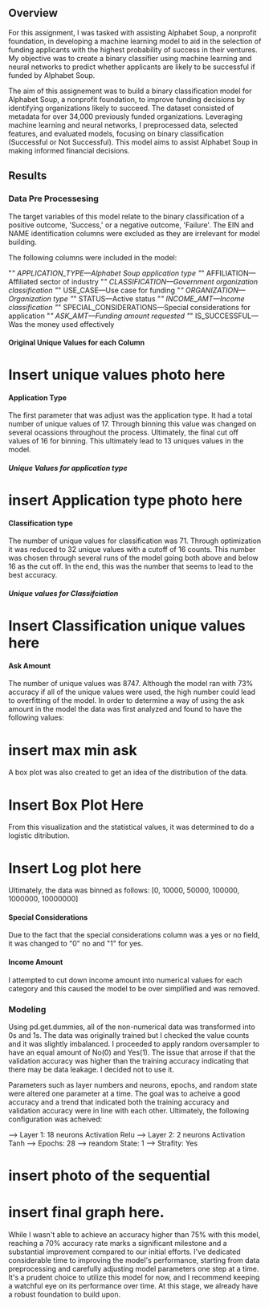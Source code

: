 ## Overview


For this assignment, I was tasked with assisting Alphabet Soup, a nonprofit foundation, in developing a machine learning model to aid in the selection of funding applicants with the highest probability of success in their ventures. My objective was to create a binary classifier using machine learning and neural networks to predict whether applicants are likely to be successful if funded by Alphabet Soup.

The aim of this assignement was to build a binary classification model for Alphabet Soup, a nonprofit foundation, to improve funding decisions by identifying organizations likely to succeed. The dataset consisted of metadata for over 34,000 previously funded organizations. Leveraging machine learning and neural networks, I preprocessed data, selected features, and evaluated models, focusing on binary classification (Successful or Not Successful).  This model aims to assist Alphabet Soup in making informed financial decisions.

## Results

### Data Pre Processesing 

The target variables of this model relate to the binary classification of a positive outcome, 'Success,' or a negative outcome, 'Failure'.  The EIN and NAME identification columns were excluded as they are irrelevant for model building.

The following columns were included in the model:

"*" APPLICATION_TYPE—Alphabet Soup application type
"*" AFFILIATION—Affiliated sector of industry
"*" CLASSIFICATION—Government organization classification
"*" USE_CASE—Use case for funding
"*" ORGANIZATION—Organization type
"*" STATUS—Active status
"*" INCOME_AMT—Income classification
"*" SPECIAL_CONSIDERATIONS—Special considerations for application
"*" ASK_AMT—Funding amount requested
"*" IS_SUCCESSFUL—Was the money used effectively

#### Original Unique Values for each Column 

#  Insert unique values photo here

#### Application Type

The first parameter that was adjust was the application type.  It had a total number of unique values of 17.  Through binning this value was changed on several ocassions throughout the process.  Ultimately, the final cut off values of 16 for binning.  This ultimately lead to 13 uniques values in the model.

##### Unique Values for application type

# insert Application type photo here

#### Classification type

The number of unique values for classification was 71.  Through optimization it was reduced to 32 unique values with a cutoff of 16 counts. This number was chosen through several runs of the model going both above and below 16 as the cut off.  In the end, this was the number that seems to lead to the best accuracy. 

##### Unique values for Classifciation

# Insert Classification unique values here

#### Ask Amount

The number of unique values was 8747.  Although the model ran with 73% accuracy if all of the unique values were used, the high number could lead to overfitting of the model.  In order to determine a way of using the ask amount in the model the data was first analyzed and found to have the following values:

# insert max min ask

A box plot was also created to get an idea of the distribution of the data. 

# Insert Box Plot Here

From this visualization and the statistical values, it was determined to do a logistic ditribution.  

# Insert Log plot here

Ultimately, the data was binned as follows:  [0, 10000, 50000, 100000, 1000000, 10000000]

#### Special Considerations

Due to the fact that the special considerations column was a yes or no field, it was changed to "0" no and "1" for yes.

#### Income Amount

I attempted to cut down income amount into numerical values for each category and this caused the model to be over simplified and was removed.


### Modeling

Using pd.get.dummies, all of the non-numerical data was transformed into 0s and 1s.  The data was originally trained but I checked the value counts and it was slightly imbalanced.  I proceeded to apply random oversampler to have an equal amount of No(0) and Yes(1).  The issue that arrose if that the validation accuracy was higher than the training accuracy indicating that there may be data leakage.  I decided not to use it.  

Parameters such as layer numbers and neurons, epochs, and random state were altered one parameter at a time.  The goal was to acheive a good accuracy and a trend that indicated both the training accuracy and validation accuracy were in line with each other.  Ultimately, the following configuration was acheived:

--> Layer 1: 18 neurons Activation Relu
--> Layer 2: 2 neurons Activation Tanh
--> Epochs: 28
--> reandom State: 1
--> Strafity:  Yes


# insert photo of the sequential



 # insert final graph here. 
 
 
While I wasn't able to achieve an accuracy higher than 75% with this model, reaching a 70% accuracy rate marks a significant milestone and a substantial improvement compared to our initial efforts. I've dedicated considerable time to improving the model's performance, starting from data preprocessing and carefully adjusting model parameters one step at a time. It's a prudent choice to utilize this model for now, and I recommend keeping a watchful eye on its performance over time. At this stage, we already have a robust foundation to build upon.












